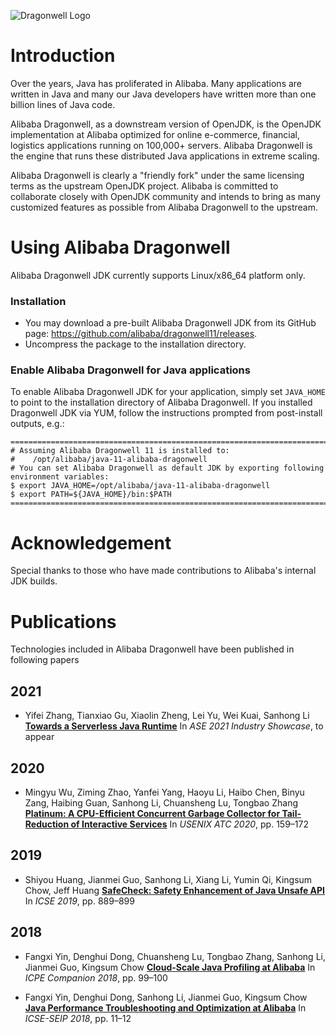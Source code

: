 ![Dragonwell Logo](https://raw.githubusercontent.com/wiki/alibaba/dragonwell8/images/dragonwell_std_txt_horiz.png)

# Introduction

Over the years, Java has proliferated in Alibaba. Many applications are written in Java and many our Java developers have written more than one billion lines of Java code.

Alibaba Dragonwell, as a downstream version of OpenJDK, is the OpenJDK implementation at Alibaba optimized for online e-commerce, financial, logistics applications running on 100,000+ servers. Alibaba Dragonwell is the engine that runs these distributed Java applications in extreme scaling.

Alibaba Dragonwell is clearly a "friendly fork" under the same licensing terms as the upstream OpenJDK project. Alibaba is committed to collaborate closely with OpenJDK community and intends to bring as many customized features as possible from Alibaba Dragonwell to the upstream.

# Using Alibaba Dragonwell

Alibaba Dragonwell JDK currently supports Linux/x86_64 platform only.

### Installation

* You may download a pre-built Alibaba Dragonwell JDK from its GitHub page:
https://github.com/alibaba/dragonwell11/releases.
* Uncompress the package to the installation directory.

### Enable Alibaba Dragonwell for Java applications

To enable Alibaba Dragonwell JDK for your application, simply set `JAVA_HOME` to point to the installation directory of Alibaba Dragonwell. If you installed Dragonwell JDK via YUM, follow the instructions prompted from post-install outputs, e.g.:

```
=======================================================================
# Assuming Alibaba Dragonwell 11 is installed to:
#    /opt/alibaba/java-11-alibaba-dragonwell
# You can set Alibaba Dragonwell as default JDK by exporting following environment variables:
$ export JAVA_HOME=/opt/alibaba/java-11-alibaba-dragonwell
$ export PATH=${JAVA_HOME}/bin:$PATH
=======================================================================
```

# Acknowledgement

Special thanks to those who have made contributions to Alibaba's internal JDK builds.

# Publications

Technologies included in Alibaba Dragonwell have been published in following papers

## 2021

- Yifei Zhang, Tianxiao Gu, Xiaolin Zheng, Lei Yu, Wei Kuai, Sanhong Li [**Towards a Serverless Java Runtime**](https://ase21-industry.hotcrp.com/doc/ase21-industry-paper7.pdf?cap=07ax_GWBvNW-0U) In _ASE 2021 Industry Showcase_, to appear

## 2020

- Mingyu Wu, Ziming Zhao, Yanfei Yang, Haoyu Li, Haibo Chen, Binyu Zang, Haibing Guan, Sanhong Li, Chuansheng Lu, Tongbao Zhang [**Platinum: A CPU-Efficient Concurrent Garbage Collector for Tail-Reduction of Interactive Services**](https://www.usenix.org/system/files/atc20-wu-mingyu.pdf) In _USENIX ATC 2020_, pp. 159&ndash;172

## 2019

- Shiyou Huang, Jianmei Guo, Sanhong Li, Xiang Li, Yumin Qi, Kingsum Chow, Jeff Huang [**SafeCheck: Safety Enhancement of Java Unsafe API**](https://2019.icse-conferences.org/details/icse-2019-Technical-Papers/96/SafeCheck-Safety-Enhancement-of-Java-Unsafe-API) In _ICSE 2019_, pp. 889&ndash;899

## 2018

- Fangxi Yin, Denghui Dong, Chuansheng Lu, Tongbao Zhang, Sanhong Li, Jianmei Guo, Kingsum Chow [**Cloud-Scale Java Profiling at Alibaba**](https://dl.acm.org/doi/10.1145/3185768.3186295) In _ICPE Companion 2018_, pp. 99&ndash;100

- Fangxi Yin, Denghui Dong, Sanhong Li, Jianmei Guo, Kingsum Chow [**Java Performance Troubleshooting and Optimization at Alibaba**](https://www.icse2018.org/details/icse-2018-Software-Engineering-in-Practice/4/Java-Performance-Troubleshooting-and-Optimization-at-Alibaba) In _ICSE-SEIP 2018_, pp. 11&ndash;12



